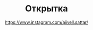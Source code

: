 ---
title: Открытка
description: Открытка, А6 (10х15 см)
author: https://www.instagram.com/aiivell.sattar/
cost: 2000₸
---